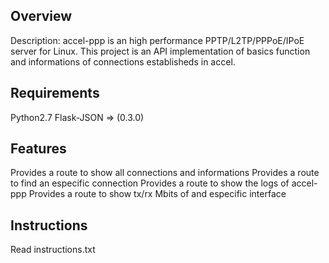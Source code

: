 Overview
----------
Description: accel-ppp is an high performance PPTP/L2TP/PPPoE/IPoE server for Linux.
This project is an API implementation of basics function and informations of connections establisheds in accel.

Requirements
----------
Python2.7
Flask-JSON => (0.3.0)

Features
----------
Provides a route to show all connections and informations
Provides a route to find an especific connection
Provides a route to show the logs of accel-ppp
Provides a route to show tx/rx Mbits of and especific interface

Instructions
----------
Read instructions.txt
